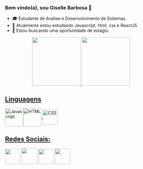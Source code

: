 

### Bem vindo(a), sou Giselle Barbosa 👋

- :mortar_board: Estudante de Análise e Desenvolvimento de Sistemas.
- 🌱 Atualmente estou estudando Javascript, html, css e ReactJS.
- :dart: Estou buscando uma oportunidade de estágio.

<div align="center">
  <a href="https://github.com/GiselleBarbosa">
  <img height="160em" src="https://github-readme-stats.vercel.app/api?username=GiselleBarbosa&show_icons=true&theme=dracula&include_all_commits=true&count_private=true"/>
  <img height="160em" src="https://github-readme-stats.vercel.app/api/top-langs/?username=GiselleBarbosa&layout=compact&langs_count=7&theme=dracula"/>
</div>


## Linguagens
  <div> 
 <img align="center" alt="Javascript" height="60" width="60" src="https://user-images.githubusercontent.com/93397497/173885947-7c1a5086-9675-49e5-847b-ca8e78a7f622.png"><img  align="center" alt="HTML" height="60" width="60" src="https://user-images.githubusercontent.com/93397497/173886271-6b2e6173-f3eb-408a-9b5f-fe5d21ca43df.png"> <img align="center" alt="CSS" height="50" width="50" src="https://user-images.githubusercontent.com/93397497/173884867-333a8ece-c6d0-4bbd-b96b-a7f5e0da8d6c.png" 
   >
  </div> 
  
  ## Redes Sociais:
  <div>
<a align="center" href="https://instagram.com/sellebarb" target="_blank"><img width="50" height="50" src="https://user-images.githubusercontent.com/93397497/173881702-c0aa228b-c3e0-4670-b1fa-9017ab3ddeac.png" target="_blank"></a>		<a href="https://discord.gg/266602039658807307" target="_blank"><img width="53" height="53" src="https://user-images.githubusercontent.com/93397497/173881237-d01020d1-47a8-4758-95a1-4d697cc8dd37.png" target="_blank"></a>		<a href = "mailto:giselle.barbosadev@gmail.com"><img width="50" height="50"  src="https://cdn-icons-png.flaticon.com/512/552/552486.png" target="_blank"></a>		<a href="https://www.linkedin.com/in/gisellebarb/" target="_blank"><img width="51" height="51" src="https://user-images.githubusercontent.com/93397497/173881361-44ebc3a1-211a-4550-a44a-73a7438bd1b7.png" target="_blank"></a>		
 </div>
 
 
